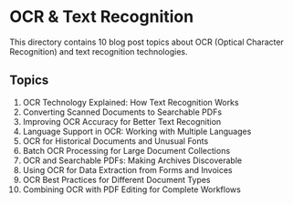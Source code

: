 # OCR & Text Recognition
This directory contains 10 blog post topics about OCR (Optical Character Recognition) and text recognition technologies.

## Topics

1. OCR Technology Explained: How Text Recognition Works
2. Converting Scanned Documents to Searchable PDFs
3. Improving OCR Accuracy for Better Text Recognition
4. Language Support in OCR: Working with Multiple Languages
5. OCR for Historical Documents and Unusual Fonts
6. Batch OCR Processing for Large Document Collections
7. OCR and Searchable PDFs: Making Archives Discoverable
8. Using OCR for Data Extraction from Forms and Invoices
9. OCR Best Practices for Different Document Types
10. Combining OCR with PDF Editing for Complete Workflows
